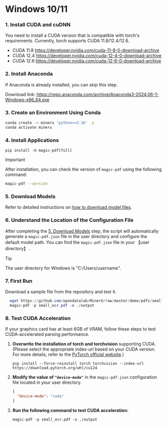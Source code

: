 # Windows 10/11

### 1. Install CUDA and cuDNN

You need to install a CUDA version that is compatible with torch's requirements. Currently, torch supports CUDA 11.8/12.4/12.6.

- CUDA 11.8 https://developer.nvidia.com/cuda-11-8-0-download-archive
- CUDA 12.4 https://developer.nvidia.com/cuda-12-4-0-download-archive
- CUDA 12.6 https://developer.nvidia.com/cuda-12-6-0-download-archive

### 2. Install Anaconda

If Anaconda is already installed, you can skip this step.

Download link: https://repo.anaconda.com/archive/Anaconda3-2024.06-1-Windows-x86_64.exe

### 3. Create an Environment Using Conda

```bash
conda create -n mineru 'python>=3.10' -y
conda activate mineru
```

### 4. Install Applications

```
pip install -U magic-pdf[full]
```

> [!IMPORTANT]
> After installation, you can check the version of `magic-pdf` using the following command:
>
> ```bash
> magic-pdf --version
> ```


### 5. Download Models

Refer to detailed instructions on [how to download model files](how_to_download_models_en.md).

### 6. Understand the Location of the Configuration File

After completing the [5. Download Models](#5-download-models) step, the script will automatically generate a `magic-pdf.json` file in the user directory and configure the default model path.
You can find the `magic-pdf.json` file in your 【user directory】 .

> [!TIP]
> The user directory for Windows is "C:/Users/username".

### 7. First Run

Download a sample file from the repository and test it.

```powershell
  wget https://github.com/opendatalab/MinerU/raw/master/demo/pdfs/small_ocr.pdf -O small_ocr.pdf
  magic-pdf -p small_ocr.pdf -o ./output
```

### 8. Test CUDA Acceleration

If your graphics card has at least 6GB of VRAM, follow these steps to test CUDA-accelerated parsing performance.

1. **Overwrite the installation of torch and torchvision** supporting CUDA.(Please select the appropriate index-url based on your CUDA version. For more details, refer to the [PyTorch official website](https://pytorch.org/get-started/locally/).)

   ```
   pip install --force-reinstall torch torchvision --index-url https://download.pytorch.org/whl/cu124
   ```

2. **Modify the value of `"device-mode"`** in the `magic-pdf.json` configuration file located in your user directory.

   ```json
   {
     "device-mode": "cuda"
   }
   ```


3. **Run the following command to test CUDA acceleration**:

   ```
   magic-pdf -p small_ocr.pdf -o ./output
   ```